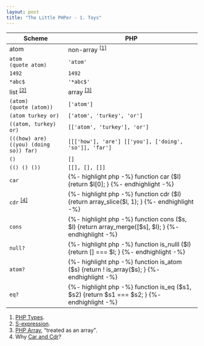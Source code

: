 ```yaml
---
layout: post
title: "The Little PHPer - 1. Toys"
---
```


<table>
    <thead>
        <tr>
            <th>
                Scheme
            </th>
            <th>
                PHP
            </th>
        </tr>
    </thead>
    <tbody>
        <tr>
            <td>
                atom
            </td>
            <td>
                non-array <sup><a href="#php-types">[1]</a></sup>
            </td>
        </tr>
        <tr>
            <td>
                <code>atom</code><br />
                <code>(quote atom)</code>
            </td>
            <td>
                <code>'atom'</code>
            </td>
        </tr>
        <tr>
            <td>
                <code>1492</code>
            </td>
            <td>
                <code>1492</code>
            </td>
        </tr>
        <tr>
            <td>
                <code>*abc$</code>
            </td>
            <td>
                <code>'*abc$'</code>
            </td>
        </tr>
        <tr>
            <td>
                list <sup><a href="#s-expression">[2]</a></sup>
            </td>
            <td>
                array <sup><a href="#php-array">[3]</a></sup>
            </td>
        </tr>
        <tr>
            <td>
                <code>(atom)</code><br />
                <code>(quote (atom))</code>
            </td>
            <td>
                <code>['atom']</code>
            </td>
        </tr>
        <tr>
            <td>
                <code>(atom turkey or)</code>
            </td>
            <td>
                <code>['atom', 'turkey', 'or']</code>
            </td>
        </tr>
        <tr>
            <td>
                <code>((atom, turkey) or)</code>
            </td>
            <td>
                <code>[['atom', 'turkey'], 'or']</code>
            </td>
        </tr>
        <tr>
            <td>
                <code>(((how) are) ((you) (doing so)) far)</code>
            </td>
            <td>
                <code>[[['how'], 'are'] [['you'], ['doing', 'so']], 'far']</code>
            </td>
        </tr>
        <tr>
            <td>
                <code>()</code>
            </td>
            <td>
                <code>[]</code>
            </td>
        </tr>
        <tr>
            <td>
                <code>(() () ())</code>
            </td>
            <td>
                <code>[[], [], []]</code>
            </td>
        </tr>
        <tr>
            <td class="primitive">
                <code>car</code>
            </td>
            <td>
            {%- highlight php -%}
function car
($l)
{return 
    $l[0];
}
            {%- endhighlight -%}
            </td>
        </tr>
        <tr>
            <td class="primitive">
                <code>cdr</code> <sup><a href="#car-and-cdr">[4]</a></sup>
            </td>
            <td>
            {%- highlight php -%}
function cdr
($l)
{return 
    array_slice($l, 1);
}
            {%- endhighlight -%}
            </td>
        </tr>
        <tr>
            <td class="primitive">
                <code>cons</code>
            </td>
            <td>
            {%- highlight php -%}
function cons
($s, $l)
{return
    array_merge([$s], $l);
}
            {%- endhighlight -%}
            </td>
        </tr>
        <tr>
            <td class="primitive">
                <code>null?</code>
            </td>
            <td>
            {%- highlight php -%}
function is_nulll
($l)
{return
    [] === $l;
}
            {%- endhighlight -%}
            </td>
        </tr>
        <tr>
            <td class="primitive">
                <code>atom?</code>
            </td>
            <td>
            {%- highlight php -%}
function is_atom
($s)
{return
    ! is_array($s);
}
            {%- endhighlight -%}
            </td>
        </tr>
        <tr>
            <td class="primitive">
                <code>eq?</code>
            </td>
            <td>
            {%- highlight php -%}
function is_eq
($s1, $s2)
{return
    $s1 === $s2;
}
            {%- endhighlight -%}
            </td>
        </tr>
    </tbody>
</table>

<ol>
    <li id="php-types"><a href="https://php.net/manual/en/language.types.intro.php" target="_whitephp-ref">PHP Types</a>.</li>
    <li id="s-expression"><a href="https://en.wikipedia.org/wiki/S-expression" target="_whitephp-ref">S-expression</a>.</li>
    <li id="php-types"><a href="https://www.php.net/manual/en/language.types.array.php" target="_whitephp-ref">PHP Array</a>, <q>treated as an array</q>.</li>
    <li id="car-and-cdr">Why <a href="https://en.wikipedia.org/wiki/CAR_and_CDR" target="_whitephp-ref">Car and Cdr</a>?</li>
<p></p>
</ol>
